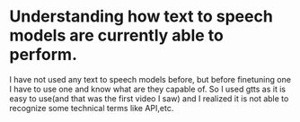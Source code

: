 # Understanding how text to speech models are currently able to perform.
I have not used any text to speech models before, but before finetuning one I have to use one and know what are they capable of. So I used gtts as it is easy to use(and that was the first video I saw) and I realized it is not able to recognize some technical terms like API,etc.
